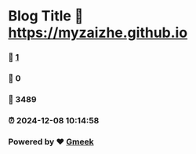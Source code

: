# Blog Title :link: https://myzaizhe.github.io 
### :page_facing_up: [1](https://myzaizhe.github.io/tag.html) 
### :speech_balloon: 0 
### :hibiscus: 3489 
### :alarm_clock: 2024-12-08 10:14:58 
### Powered by :heart: [Gmeek](https://github.com/Meekdai/Gmeek)
